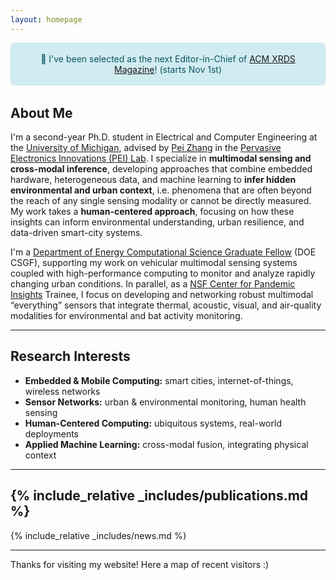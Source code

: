 ```yaml
---
layout: homepage
---
```


<!-- Custom Alert CSS -->
<style>
.custom-alert {
    padding: 1rem;
    margin-bottom: 2rem;
    border: 1px solid transparent;
    border-radius: 0.375rem;
    background-color: #d1ecf1;
    border-color: #bee5eb;
    color: #0c5460;
    text-align: center;
}

.custom-alert strong {
    font-weight: 600;
}
</style>

<div class="custom-alert">
    <strong>🎉</strong> I've been selected as the next Editor-in-Chief of <a href="https://xrds.acm.org" target="_blank">ACM XRDS Magazine</a>! (starts Nov 1st)
</div>


## About Me

I'm a second-year Ph.D. student in Electrical and Computer Engineering at the [University of Michigan][U-Mich], advised by [Pei Zhang][Pei-Zhang] in the [Pervasive Electronics Innovations (PEI) Lab][PEI-Lab]. I specialize in **multimodal sensing and cross-modal inference**, developing approaches that combine embedded hardware, heterogeneous data, and machine learning to **infer hidden environmental and urban context**, i.e. phenomena that are often beyond the reach of any single sensing modality or cannot be directly measured. My work takes a **human-centered approach**, focusing on how these insights can inform environmental understanding, urban resilience, and data-driven smart-city systems.

I'm a [Department of Energy Computational Science Graduate Fellow][DOE-CSGF] (DOE CSGF), supporting my work on vehicular multimodal sensing systems coupled with high-performance computing to monitor and analyze rapidly changing urban conditions. In parallel, as a [NSF Center for Pandemic Insights][NSF-CPI] Trainee, I focus on developing and networking robust multimodal “everything” sensors that integrate thermal, acoustic, visual, and air-quality modalities for environmental and bat activity monitoring.

---
## Research Interests

- **Embedded & Mobile Computing:** smart cities, internet-of-things, wireless networks
- **Sensor Networks:** urban & environmental monitoring, human health sensing
- **Human-Centered Computing:** ubiquitous systems, real-world deployments
- **Applied Machine Learning:** cross-modal fusion, integrating physical context

---
{% include_relative _includes/publications.md %}
---
{% include_relative _includes/news.md %}

---
Thanks for visiting my website! Here a map of recent visitors :) 

<script type='text/javascript' id='clustrmaps' src='//cdn.clustrmaps.com/map_v2.js?cl=ffffff&w=300&t=m&d=TTHZKf_1hhvVLJgHTLuTRCBIfj-eXwzS7IWZfdI88QY&co=2d78ad&cmo=3acc3a&cmn=ff5353&ct=ffffff'></script>

[U-Mich]: https://ece.engin.umich.edu
[Pei-Zhang]: https://sites.google.com/view/peizhang/
[PEI-Lab]: https://peilab.eecs.umich.edu/
[DOE-CSGF]: https://www.krellinst.org/csgf/
[NSF-CPI]: https://www.pandemicinsights.org/
[ACM-XRDS]: https://xrds.acm.org
[PiHi]: https://pihisamurai.org
[maker]: /maker
